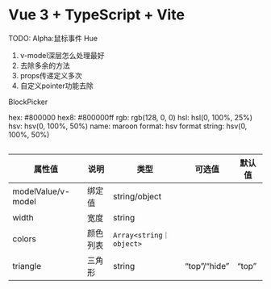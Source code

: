 # Vue 3 + TypeScript + Vite

TODO:
Alpha:鼠标事件
Hue

1. v-model深层怎么处理最好
2. 去除多余的方法
3. props传递定义多次
4. 自定义pointer功能去除

BlockPicker

hex:    #800000
hex8:    #800000ff
rgb:    rgb(128, 0, 0)
hsl:    hsl(0, 100%, 25%)
hsv:    hsv(0, 100%, 50%)
name:    maroon
format:    hsv
format string:    hsv(0, 100%, 50%)

```vue

```

| 属性值             | 说明     | 类型                    | 可选值       | 默认值 |
| ------------------ | -------- | ----------------------- | ------------ | ------ |
| modelValue/v-model | 绑定值   | string/object           |              |        |
| width              | 宽度     | string                  |              |        |
| colors             | 颜色列表 | `Array<string｜object>` |              |        |
| triangle           | 三角形   | string                  | “top”/“hide” | “top”  |


